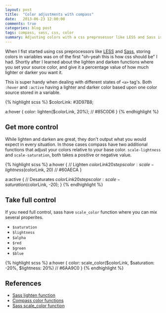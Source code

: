 ```yaml
---
layout: post
title:  "Color adjustments with compass"
date:   2013-06-23 12:00:00
comments: true
categories: blog post
tags: compass, sass, css, color
summary: Adjusting colors with a css preprosessor like LESS and Sass is really great, but the result is not always how you would expect. I explore alternatives to the lighten and darken functions, and compass have a few tricks up its sleeve.
---
```


When I fist started using css preprocessors like [LESS] and [Sass], storing colors in variables was on of the first "oh-yeah this is how css should be" I had. Shortly after I learned about the lighten and darken functions where you set your source color, and give it a percentage value of how much lighter or darker you want it.

This is super handy when dealing with different states of `<a>` tag's. Both `:hover` and `:active` having a lighter and darker color based upon one color source stored in a variable.

{% highlight scss %}
$colorLink: #3D97B8;

a:hover {
  color: lighten($colorLink, 20%); // #85C0D6
}
{% endhighlight %}

## Get more control
While lighten and darken are great, they don't output what you would expect in every situation. In those cases compass have two additional functions that adjust your colors relative to your base color. `scale-lightness` and `scale-saturation`, both takes a positive or negative value.

{% highlight scss %}
a:hover {
  // Lighten $colorLink 20 steps
  color: scale-lightness($colorLink, 20) // #60AECA
}

a:active {
  // Desaturates $colorLink 20 steps
  color: scale-saturation($colorLink, -20); 
}
{% endhighlight %}

## Take full control
If you need full control, sass have `scale_color` function where you can mix several properites.
  
- `$saturation` 
- `$lightness`
- `$alpha`
- `$red`
- `$green`
- `$blue`

{% highlight scss %} 
a:hover {
  color: scale_color($colorLink, $saturation: -20%, $lightness: 20%) // #6AA9C0
}
{% endhighlight %} 

## References
- [Sass lighten function]
- [Compass color functions]
- [Sass scale_color function]

[LESS]: http://lesscss.org
[Sass]: http://sass-lang.com
[Sass lighten function]: http://sass-lang.com/docs/yardoc/Sass/Script/Functions.html#lighten-instance_method
[Compass color functions]: http://compass-style.org/reference/compass/helpers/colors/
[Sass scale_color function]: http://sass-lang.com/docs/yardoc/Sass/Script/Functions.html#scale_color-instance_method
